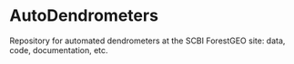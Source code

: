 # AutoDendrometers
Repository for automated dendrometers at the SCBI ForestGEO site: data, code, documentation, etc.
